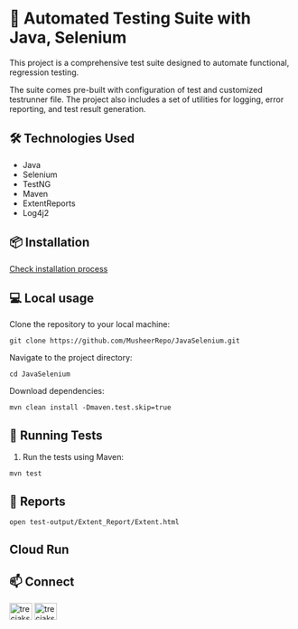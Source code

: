 # 🤖 Automated Testing Suite with Java, Selenium

This project is a comprehensive test suite designed to automate functional, regression testing.

The suite comes pre-built with configuration of test and customized testrunner file. The project also includes a set of utilities for logging, error reporting, and test result generation.

## 🛠️ Technologies Used

- Java
- Selenium
- TestNG
- Maven
- ExtentReports
- Log4j2

## 📦 Installation

[Check installation process](docs/Installation.md)

## 💻 Local usage
Clone the repository to your local machine:
```
git clone https://github.com/MusheerRepo/JavaSelenium.git
```

Navigate to the project directory:
```
cd JavaSelenium
```

Download dependencies:
```
mvn clean install -Dmaven.test.skip=true
```

## 🧪 Running Tests

1. Run the tests using Maven:
```
mvn test
```

## 📄 Reports
```
open test-output/Extent_Report/Extent.html
```

## Cloud Run

## 📫 Connect
<p align="left">
<a href="https://twitter.com/Musheer_AKhan" target="blank"><img align="center" src="https://raw.githubusercontent.com/rahuldkjain/github-profile-readme-generator/master/src/images/icons/Social/twitter.svg" alt="treciaks" height="30" width="40" /></a>
<a href="https://in.linkedin.com/in/musheer-ahmad-khan-579953113" target="blank"><img align="center" src="https://raw.githubusercontent.com/rahuldkjain/github-profile-readme-generator/master/src/images/icons/Social/linked-in-alt.svg" alt="treciaks" height="30" width="40" /></a>
</p>
